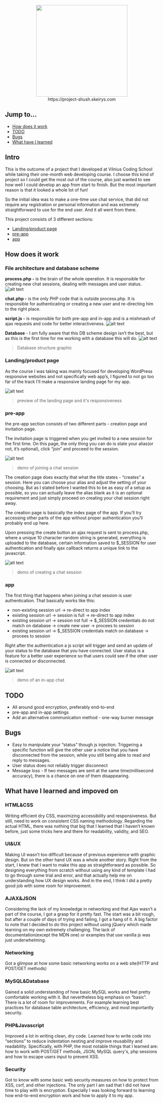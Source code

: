 <div align="center"><img width="300" src="assets/images/logo_500x500_color-dark.png"/></div>
<div align="center">https://project-shush.skeirys.com</div>

## Jump to...

  - [How does it work](#Work)
  - [TODO](#TODO)
  - [Bugs](#Bugs)
  - [What have I learned](#Learned)

## Intro

This is the outcome of a project that I developed at Vilnius Coding School while taking their one-month web developing course. I choose this kind of project so I could get the most out of the course, also just wanted to see how well I could develop an app from start to finish. But the most important reason is that it looked a whole lot of fun!

So the initial idea was to make a one-time use chat service, that did not require any registration or personal information and was extremely straightforward to use for the end user. And it all went from there.

This project consists of 3 different sections:
- [Landing/product page](#Landing)
- [pre-app](#pre-app)
- [app](#app)

## <a name="Work"></a>How does it work

### __File architecture and database scheme__

**process.php -** is the brain of the whole operation. It is responsible for creating new chat sessions, dealing with messages and user status.
![alt text](demo-assets/process-php-code.png "process-php-code")

**chat.php -** is the only PHP code that is outside process.php. It is responsible for authenticating or creating a new user and re-directing him to the right place.

**script.js -** is responsible for both pre-app and in-app and is a mishmash of ajax requests and code for better interactiveness.
![alt text](demo-assets/javascript-code.png "javascript-code")

**Database** - I am fully aware that this DB scheme design isn’t the best, but as this is the first time for me working with a database this will do.
![alt text](demo-assets/database-scehem-noBG.png "database-scheme")
> Database structure graphic

###  <a name="Landing"></a>Landing/product page

As the course I was taking was mainly focused for developing WordPress responsive websites and not specifically web app’s, I figured to not go too far of the track I’ll make a responsive landing page for my app.

![alt text](demo-assets/landing-page-preview.gif "landing-page-preview")
> preview of the landing page and it's responsiveness

### <a name="pre-app"></a>pre-app

the pre-app section consists of two different parts - creation page and invitation page.

The invitation page is triggered when you get invited to a new session for the first time. On this page, the only thing you can do is state your alias(or not, it’s optional), click “join” and proceed to the session.

![alt text](demo-assets/invitation-demo.gif "invitation-demo")
> demo of joining a chat session

The creation page does exactly that what the title states - “creates” a session. Here you can choose your alias and adjust the setting of your choosing. But as I stated before I wanted this to be as easy of a setup as possible, so you can actually leave the alias blank as it is an optional requirement and just simply proceed on creating your chat session right away.

The creation page is basically the index page of the app. If you’ll try accessing other parts of the app without proper authentication you’ll probably end up here.

Upon pressing the create button an ajax request is sent to process.php, where a unique 10 character random string is generated, everything is uploaded to the database, certain information saved to $_SESSION for user authentication and finally ajax callback returns a unique link to the javascript.

![alt text](demo-assets/creation-demo.gif "creation-demo")
> demo of creating a chat session

### <a name="app"></a>app

The first thing that happens when joining a chat session is user authentication. That basically works like this:
  - non-existing session url -> re-direct to app index
  - existing session url -> session is full -> re-direct to app index
  - existing session url -> session not full -> $_SESSION credentials do not match on database -> create new user -> procees to session
  - existing session url -> $_SESSION credentials match on database -> procees to session

Right after the authentication a js script will trigger and send an update of your status to the database that you have connected. User status is a feature for a better user experience so that users could see if the other user is connected or disconnected.

![alt text](demo-assets/app-demo.gif "app-demo")
> demo of an in-app chat

## <a name="TODO"></a>TODO

  - All around good encryption, preferably end-to-end
  - pre-app and in-app settings
  - Add an alternative communication method - one-way burner message

## <a name="Bugs"></a>Bugs

  - Easy to manipulate your “status” though js injection. Triggering a specific function will give the other user a notice that you have disconnected from the session, while you still being able to read and reply to messages.
  - User status does not reliably trigger disconnect
  - Message loss - If two messages are sent at the same time(millisecond accuracy), there is a chance on one of them disappearing.
  
## <a name="Learned"></a>What have I learned and impoved on

### HTML&CSS
Writing efficient dry CSS, maximizing accessibility and responsiveness. But still, need to work on consistent CSS naming methodology. Regarding the actual HTML, there was nothing that big that I learned that I haven’t known before, just some tricks here and there for readability, validity, and SEO.

### UI&UX
Making UI wasn’t too difficult because of previous experience with graphic design. But on the other hand UX was a whole another story. Right from the start, I knew that I want to make this app as straightforward as possible. So designing everything from scratch without using any kind of template I had to go through some trial and error, and that actually help me on understanding how UX design works. And in the end, I think I did a pretty good job with some room for improvement.

### AJAX&JSON
Considering the lack of my knowledge in networking and that Ajax wasn’t a part of the course, I got a grasp for it pretty fast. The start was a bit rough, but after a couple of days of trying and failing, I got a hang of it. A big factor to note that I decided to do this project without using jQuery which made learning on my own extremely challenging. The lack of documentation(except the MDN one) or examples that use vanilla js was just underwhelming.

### Networking
Got a glimpse at how some basic networking works on a web site(HTTP and POST/GET methods)

### MySQL&Database
Gained a solid understanding of how basic MySQL works and feel pretty comfortable working with it. But nevertheless big emphasis on “basic”. There is a lot of room for improvements. For example learning best practices for database table architecture, efficiency, and most importantly security.

### PHP&Javascript
Improved a lot in writing clean, dry code. Learned how to write code into “sections” to reduce indentation nesting and improve reusability and readability. Specifically, with PHP, the most notable things that I learned are: how to work with POST/GET methods, JSON, MySQL query's, php sessions and how to escape users input to prevent XSS.

### Security
Got to know with some basic web security measures on how to protect from XSS, csrf, and other injections. The only part I am sad that I did not have time to play with is encryption. Especially I was looking forward to learning how end-to-end encryption work and how to apply it to my app.
